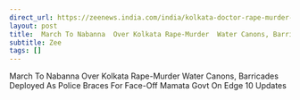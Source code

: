 ```yaml
---
direct_url: https://zeenews.india.com/india/kolkata-doctor-rape-murder-student-body-firm-on-nabanna-abhijan-march-mamata-government-on-edge-who-called-it-why-police-deemed-it-illegal-10-points-2783414.html
layout: post
title:  March To Nabanna  Over Kolkata Rape-Murder  Water Canons, Barricades Deployed As Police Braces For Face-Off  Mamata Govt On Edge   10 Updates
subtitle: Zee
tags: []
---
```


 March To Nabanna  Over Kolkata Rape-Murder  Water Canons, Barricades Deployed As Police Braces For Face-Off  Mamata Govt On Edge   10 Updates
